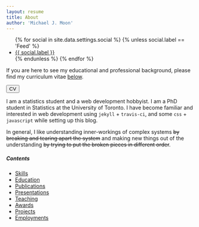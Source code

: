 ```yaml
---
layout: resume
title: About
author: 'Michael J. Moon'
---
```

<div class="row">
    <div class="3u 12u$(small)">
        <ul class="icons square">
            {% for social in site.data.settings.social %}
            {% unless social.label == 'Feed' %}
            <li><a href="{{ social.link }}" target="_blank" class="icon fa-{{ social.icon }}"><span class="label">{{ social.label }}</span></a></li>
            {% endunless %}
            {% endfor %}
        </ul>
    </div>
    <div class="8u 12u$(small)">
      <div class="row">
        <div class="8u 12u$(xsmall)">
          <p>
            If you are here to see my educational and professional background, please find my curriculum vitae <a href="#skills">below</a>.
          </p>
        </div>  
        <div class="4u$ 12u$(xsmall)">
          <p>
            <a href="#skills">
              <button class="icon special fa-chevron-down opener" title="Go to CV">CV</button>
            </a>
          </p>
        </div>
      </div>
      <p>
        I am a statistics student and a web development hobbyist. I am a PhD student in Statistics at the University of Toronto.
        I have become familiar and interested in web development using <code>jekyll</code> + <code>travis-ci</code>, and some <code>css</code> + <code>javascript</code> while setting up this blog.
      </p>
      <p>
        In general, I like understanding inner-workings of complex systems <del>by breaking and tearing apart the system</del> and making new things out of the understanding <del>by trying to put the broken pieces in different order</del>.
      </p>
    </div>
</div>
<div id="page-nav">
  <h5>Contents</h5>
  <ul>
    <li><a href="#skills">Skills</a></li>
    <li><a href="#education">Education</a></li>
    <li><a href="#publications">Publications</a></li>
    <li><a href="#presentations">Presentations</a></li>
    <li><a href="#teaching">Teaching</a></li>
    <li><a href="#awards">Awards</a></li>
    <li><a href="#projects">Projects</a></li>
    <li><a href="#employment">Employments</a></li>
  </ul>
</div>
